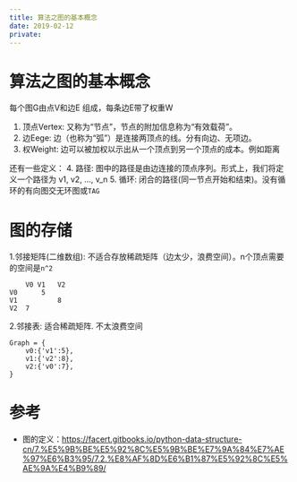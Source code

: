```yaml
---
title: 算法之图的基本概念
date: 2019-02-12
private:
---
```

# 算法之图的基本概念
每个图G由点V和边E 组成，每条边E带了权重W
1. 顶点Vertex: 又称为“节点”，节点的附加信息称为“有效载荷”。
2. 边Eege:  边（也称为“弧”）是连接两顶点的线。分有向边、无项边。
3. 权Weight: 边可以被加权以示出从一个顶点到另一个顶点的成本。例如距离

还有一些定义：
4. 路径: 图中的路径是由边连接的顶点序列。形式上，我们将定义一个路径为 v1, v2, ..., v_n
5. 循环: 闭合的路径(同一节点开始和结束)。没有循环的有向图交无环图或`TAG`

# 图的存储
1.邻接矩阵(二维数组): 不适合存放稀疏矩阵（边太少，浪费空间）。n个顶点需要的空间是`n^2`

        V0 V1   V2
    V0      5
    V1          8
    V2  7

2.邻接表: 适合稀疏矩阵. 不太浪费空间

    Graph = {
        v0:{'v1':5}, 
        v1:{'v2':8}, 
        v2:{'v0':7}, 
    }



# 参考
- 图的定义：https://facert.gitbooks.io/python-data-structure-cn/7.%E5%9B%BE%E5%92%8C%E5%9B%BE%E7%9A%84%E7%AE%97%E6%B3%95/7.2.%E8%AF%8D%E6%B1%87%E5%92%8C%E5%AE%9A%E4%B9%89/